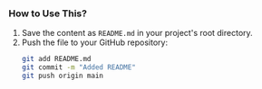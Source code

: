 
### **How to Use This?**
1. Save the content as `README.md` in your project's root directory.
2. Push the file to your GitHub repository:
   ```sh
   git add README.md
   git commit -m "Added README"
   git push origin main
